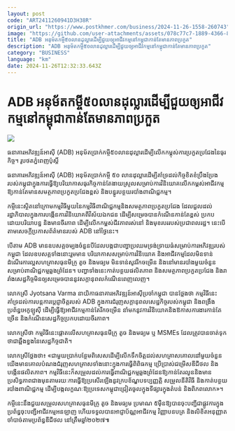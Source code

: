 ```yaml
---
layout: post
code: "ART2411260941D3H38R"
origin_url: "https://www.postkhmer.com/business/2024-11-26-1558-260743"
image: "https://github.com/user-attachments/assets/078c77c7-1889-4366-8dba-2fd40d023239"
title: "ADB អនុម័ត​កម្ចី​៥០​លាន​ដុល្លារ​ដើម្បី​ជួយ​ឲ្យ​អាជីវកម្ម​នៅ​កម្ពុជា​កាន់​តែ​មាន​ភាព​ប្រកួត"
description: "​​ADB អនុម័ត​កម្ចី​៥០​លាន​ដុល្លារ​ដើម្បី​ជួយ​ឲ្យ​អាជីវកម្ម​នៅ​កម្ពុជា​កាន់​តែ​មាន​ភាព​ប្រកួត​"
category: "BUSINESS"
language: "km"
date: 2024-11-26T12:32:33.643Z
---
```


# ADB អនុម័ត​កម្ចី​៥០​លាន​ដុល្លារ​ដើម្បី​ជួយ​ឲ្យ​អាជីវកម្ម​នៅ​កម្ពុជា​កាន់​តែ​មាន​ភាព​ប្រកួត

![](https://github.com/user-attachments/assets/47821e8c-ef66-42c5-9937-e66c91be0bf3)

ធនាគារ​អភិវឌ្ឍន៍​អាស៊ី (ADB) អនុម័ត​ប្រាក់​កម្ចី​ ៥០លាន​ដុល្លារ​​ដើម្បី​លើក​កម្ពុស់ការ​ប្រកួត​ប្រជែង​នៃ​ធុរកិច្ច។ រូបថត​ភ្នំពេញប៉ុស្តិ៍

ធនាគារ​អភិវឌ្ឍន៍​អាស៊ី (ADB) អនុម័ត​ប្រាក់​កម្ចី​ ៥០ លាន​ដុល្លារ​​ដើម្បី​គាំទ្រ​ដល់​កិច្ច​ខិតខំ​ប្រឹង​ប្រែង​របស់​កម្ពុជា​ក្នុង​ការ​ធ្វើ​ឱ្យ​បរិយាកាស​ធុរកិច្ច​កាន់​តែ​ងាយ​ស្រួល​សម្រាប់​ការ​វិនិយោគ​លើក​កម្ពស់​អាជីវកម្ម​ឱ្យ​កាន់​តែ​មាន​សមត្ថភាព​ប្រកួត​ប្រជែង​ខ្ពស់ និង​បន្ធូរ​បន្ថយ​របាំង​ពាណិជ្ជកម្ម។

កម្ចី​នេះ​ស្ថិត​នៅ​ក្រោម​កម្មវិធី​មួយ​នៃ​កម្មវិធី​ពាណិជ្ជកម្ម​និង​សមត្ថភាព​ប្រកួត​ប្រជែង ដែល​ជួល​ដល់​រដ្ឋាភិបាល​ក្នុង​ការ​បង្កើន​ការ​វិនិយោគ​ពី​វិស័យ​ឯកជន ដើម្បី​សម្រេច​បាន​កំណើន​កាន់​តែ​ខ្ពស់ ប្រកប​ដោយ​បរិយាបន្ន និង​មាន​ចីរភាព ដើម្បី​លើក​កម្ពស់​ជីវភាព​រស់​នៅ និង​មុខ​របរ​របស់​ប្រជាពលរដ្ឋ។ នេះ​បើ​តាម​សេចក្ដី​ប្រកាស​ព័ត៌មាន​របស់​ ADB​ នៅ​ថ្ងៃ​នេះ។

បើ​តាម​ ADB មាន​ឧបសគ្គ​ចម្បង​ចំនួន​បី​ដែល​បង្ក​ជា​បញ្ហា​ប្រឈម​ទ្រង់​ទ្រាយ​ធំ​សម្រាប់​ការ​អភិវឌ្ឍ​របស់​កម្ពុជា ដែល​ឧបសគ្គ​ទាំង​នោះ​រួម​មាន បរិយាកាស​សម្រាប់​ការ​វិនិយោគ និង​អាជីវកម្ម​ដែល​មិន​ទាន់​ដំណើរ​ការ​ល្អ ​សហគ្រាស​ធុនមីក្រូ តូច និងមធ្យម មិន​ទាន់​សូវ​រីក​ចម្រើន និង ​នៅ​មាន​របាំង​មួយ​ចំនួន​សម្រាប់​ពាណិជ្ជកម្ម​ឆ្លង​ព្រំដែន។ បញ្ហា​ទាំង​នេះ​កាត់​បន្ថយ​ផលិតភាព និង​សមត្ថភាព​ប្រកួត​ប្រជែង និង​រារាំង​សេដ្ឋកិច្ច​មិន​ឲ្យ​សម្រេច​បាន​នូវ​សក្តានុពល​កំណើន​ពេញ​លេញ។

លោកស្រី ​Jyotsana Varma ​នាយិកា​ធនាគារ​អភិវឌ្ឍន៍​អាស៊ី​ប្រចាំ​កម្ពុជា បាន​ថ្លែង​ថា កម្មវិធី​នេះ​គាំទ្រ​ដល់​ការ​បន្ត​ការ​ប្តេជ្ញា​ចិត្ត​របស់ ​ADB ក្នុង​ការ​ជំរុញ​សក្តានុពល​សេដ្ឋកិច្ច​របស់​កម្ពុជា និង​ពង្រឹង​ប្រព័ន្ធ​អេកូឡូស៊ី ដើម្បី​ធ្វើ​ឱ្យ​អាជីវកម្ម​កាន់​តែ​រីក​ចម្រើន នាំមក​នូវ​ការ​វិនិយោគ​ និង​ឱកាស​ការងារ​កាន់​តែ​ច្រើន និង​កំណើន​សេដ្ឋកិច្ច​ប្រកប​ដោយ​ចីរភាព។

លោកស្រី​ថា កម្មវិធី​នេះ​ផ្តោត​លើ​សហគ្រាស​ធុន​មីក្រូ ​តូច ​និង​មធ្យម ឬ ​MSMEs ដែល​ត្រូវ​បាន​ចាត់​ទុក​ថា​ជា​ឆ្អឹង​ខ្នង​នៃ​សេដ្ឋកិច្ចជាតិ។

លោកស្រី​ថ្លែង​ថា៖ «ជាមួយ​ប្រាក់​បន្ថែម​ពិសេស​ដើម្បី​លើក​ទឹក​ចិត្ត​ដល់​សហគ្រាស​គោលដៅ​មួយ​ចំនួន យើង​មាន​គោល​បំណង​ជំរុញ​សហគ្រាស​ទាំង​នោះ​ក្នុង​ការ​ធ្វើ​ពិពិធកម្ម ​ប្រើ​ប្រាស់​ជម្រើស​ឌីជីថល និង​បង្កើន​ផលិតភាព។ កម្មវិធី​នេះ​ក៏​សម្រួល​ដល់​ការ​ធ្វើ​ពាណិជ្ជកម្ម​ឆ្លង​ព្រំដែន​ឱ្យ​កាន់​តែ​រលូន ​និង​មាន​ប្រសិទ្ធភាព​ជាង​មុនតាម​រយៈ​ការ​ធ្វើ​ឱ្យ​ប្រសើរ​ឡើង​នូវ​ក្រប​ខ័ណ្ឌ​បទប្បញ្ញត្តិ សម្រួល​នីតិវិធី និង​កាត់​បន្ថយ​របាំង​ពាណិជ្ជកម្ម ដើម្បី​បង្ក​លក្ខណៈ​ឱ្យ​ប្រទេស​កម្ពុជា​ជ្រៀត​ចូល​ក្នុង​ទីផ្សារ​ក្នុង​តំបន់ និង​ពិភពលោក»។

កម្ចី​នេះ​នឹង​ជួយ​សម្រួល​សហគ្រាស​ធុនមីក្រូ តូច និង​មធ្យម ប្រមាណ​ ៥ម៉ឺន​ ឱ្យ​បាន​ចុះ​បញ្ជី​ជា​ផ្លូវការ​ក្នុង​ប្រព័ន្ធ​ចុះ​បញ្ជី​អាជីវកម្ម​អនឡាញ ហើយ​ទទួល​បាន​អាជ្ញាប័ណ្ណ​អាជីវកម្ម វិញ្ញាបនបត្រ និង​លិខិត​អនុញ្ញាត​ចាំបាច់​តាម​ប្រព័ន្ធ​ឌីជីថល នៅ​ត្រឹម​ឆ្នាំ​២០២៧៕